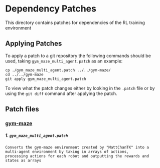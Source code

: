 # Dependency Patches

This directory contains patches for dependencies of the RL training environment

## Applying Patches

To apply a patch to a git repository the following commands should be used, taking `gym_maze_multi_agent.patch` as an example:

```
cp ./gym_maze_multi_agent.patch ../../gym-maze/
cd ../../gym-maze
git apply gym_maze_multi_agent.patch
```

To view what the patch changes either by looking in the `.patch` file or by using the `git diff` command after applying the patch.

## Patch files

### [gym-maze](https://github.com/MattChanTK/gym-maze)

##### 1. `gym_maze_multi_agent.patch`

    Converts the gym-maze environment created by "MattChanTK" into a multi-agent environment by taking in arrays of actions, 
    processing actions for each robot and outputting the rewards and states as arrays



